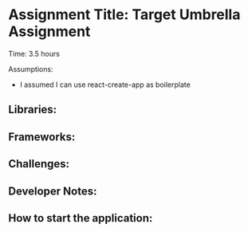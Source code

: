 # Assignment Title: Target Umbrella Assignment

Time:
3.5 hours

Assumptions: 
 - I assumed I can use react-create-app as boilerplate
 

## Libraries:


## Frameworks: 


## Challenges:


## Developer Notes:


## How to start the application: 
